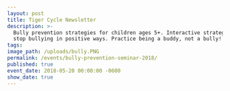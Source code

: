 ```yaml
---
layout: post
title: Tiger Cycle Newsletter
description: >-
  Bully prevention strategies for children ages 5+. Interactive strategies to
  stop bullying in positive ways. Practice being a buddy, not a bully!
tags:
image_path: /uploads/bully.PNG
permalink: /events/bully-prevention-seminar-2018/
published: true
event_date: 2018-05-20 00:00:00 -0600
show_date: true
---
```

